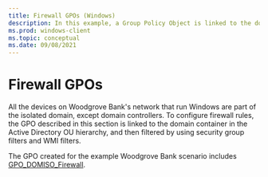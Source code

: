 ```yaml
---
title: Firewall GPOs (Windows)
description: In this example, a Group Policy Object is linked to the domain container because the domain controllers aren't part of the isolated domain.
ms.prod: windows-client
ms.topic: conceptual
ms.date: 09/08/2021
---
```


# Firewall GPOs


All the devices on Woodgrove Bank's network that run Windows are part of the isolated domain, except domain controllers. To configure firewall rules, the GPO described in this section is linked to the domain container in the Active Directory OU hierarchy, and then filtered by using security group filters and WMI filters.

The GPO created for the example Woodgrove Bank scenario includes [GPO\_DOMISO\_Firewall](gpo-domiso-firewall.md).
